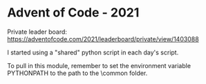 # Advent of Code - 2021

Private leader board: https://adventofcode.com/2021/leaderboard/private/view/1403088

I started using a "shared" python script in each day's script.

To pull in this module, remember to set the environment variable PYTHONPATH to the path to the \common folder.
